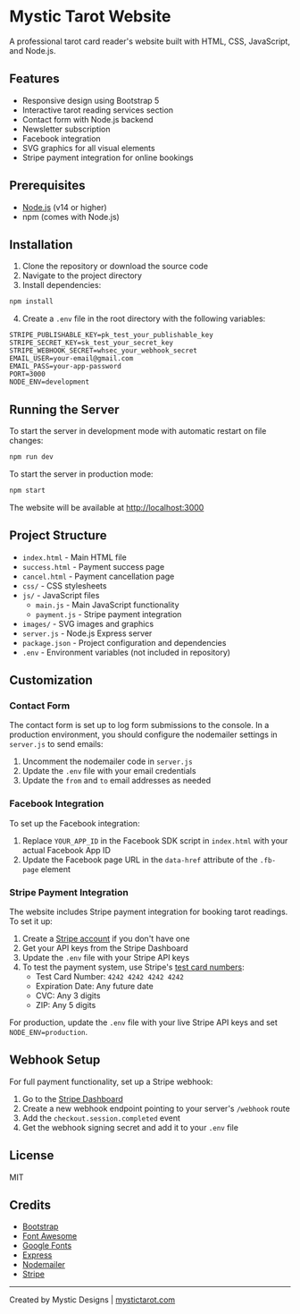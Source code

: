 # Mystic Tarot Website

A professional tarot card reader's website built with HTML, CSS, JavaScript, and Node.js.

## Features

- Responsive design using Bootstrap 5
- Interactive tarot reading services section
- Contact form with Node.js backend
- Newsletter subscription
- Facebook integration
- SVG graphics for all visual elements
- Stripe payment integration for online bookings

## Prerequisites

- [Node.js](https://nodejs.org/) (v14 or higher)
- npm (comes with Node.js)

## Installation

1. Clone the repository or download the source code
2. Navigate to the project directory
3. Install dependencies:

```bash
npm install
```

4. Create a `.env` file in the root directory with the following variables:

```
STRIPE_PUBLISHABLE_KEY=pk_test_your_publishable_key
STRIPE_SECRET_KEY=sk_test_your_secret_key
STRIPE_WEBHOOK_SECRET=whsec_your_webhook_secret
EMAIL_USER=your-email@gmail.com
EMAIL_PASS=your-app-password
PORT=3000
NODE_ENV=development
```

## Running the Server

To start the server in development mode with automatic restart on file changes:

```bash
npm run dev
```

To start the server in production mode:

```bash
npm start
```

The website will be available at [http://localhost:3000](http://localhost:3000)

## Project Structure

- `index.html` - Main HTML file
- `success.html` - Payment success page
- `cancel.html` - Payment cancellation page
- `css/` - CSS stylesheets
- `js/` - JavaScript files
  - `main.js` - Main JavaScript functionality
  - `payment.js` - Stripe payment integration
- `images/` - SVG images and graphics
- `server.js` - Node.js Express server
- `package.json` - Project configuration and dependencies
- `.env` - Environment variables (not included in repository)

## Customization

### Contact Form

The contact form is set up to log form submissions to the console. In a production environment, you should configure the nodemailer settings in `server.js` to send emails:

1. Uncomment the nodemailer code in `server.js`
2. Update the `.env` file with your email credentials
3. Update the `from` and `to` email addresses as needed

### Facebook Integration

To set up the Facebook integration:

1. Replace `YOUR_APP_ID` in the Facebook SDK script in `index.html` with your actual Facebook App ID
2. Update the Facebook page URL in the `data-href` attribute of the `.fb-page` element

### Stripe Payment Integration

The website includes Stripe payment integration for booking tarot readings. To set it up:

1. Create a [Stripe account](https://stripe.com) if you don't have one
2. Get your API keys from the Stripe Dashboard
3. Update the `.env` file with your Stripe API keys
4. To test the payment system, use Stripe's [test card numbers](https://stripe.com/docs/testing#cards):
   - Test Card Number: `4242 4242 4242 4242`
   - Expiration Date: Any future date
   - CVC: Any 3 digits
   - ZIP: Any 5 digits

For production, update the `.env` file with your live Stripe API keys and set `NODE_ENV=production`.

## Webhook Setup

For full payment functionality, set up a Stripe webhook:

1. Go to the [Stripe Dashboard](https://dashboard.stripe.com/webhooks)
2. Create a new webhook endpoint pointing to your server's `/webhook` route
3. Add the `checkout.session.completed` event
4. Get the webhook signing secret and add it to your `.env` file

## License

MIT

## Credits

- [Bootstrap](https://getbootstrap.com/)
- [Font Awesome](https://fontawesome.com/)
- [Google Fonts](https://fonts.google.com/)
- [Express](https://expressjs.com/)
- [Nodemailer](https://nodemailer.com/)
- [Stripe](https://stripe.com)

---

Created by Mystic Designs | [mystictarot.com](https://mystictarot.com) 